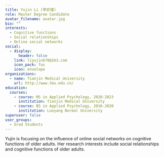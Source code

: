 ```yaml
---
title: Yujin Li (李俞瑾)
role: Master Degree Candidate
avatar_filename: avatar.jpg
bio: ""
interests:
  - Cognitive functions
  - Social relationships
  - Online social networks
social:
  - display:
      header: false
    link: liyujin678@163.com
    icon_pack: fas
    icon: envelope
organizations:
  - name: Tianjin Medical University
    url: http://www.tmu.edu.cn/
education:
  courses:
    - course: MS in Applied Psychology, 2020-2023
      institution: Tianjin Medical University
    - course: BS in Applied Psychology, 2016-2020
      institution: Luoyang Normal University
superuser: false
user_groups:
  - Grad Students
---
```

Yujin is focusing on the influence of online social networks on cognitive functions of older adults. Her research interests include social relationships and cognitive functions of older adults. 